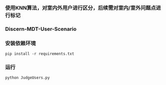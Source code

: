 ### 使用KNN算法，对室内外用户进行区分，后续需对室内/室外问题点进行标记

### Discern-MDT-User-Scenario

### 安装依赖环境
```
pip install -r requirements.txt
```
### 运行
```
python JudgeUsers.py
```

